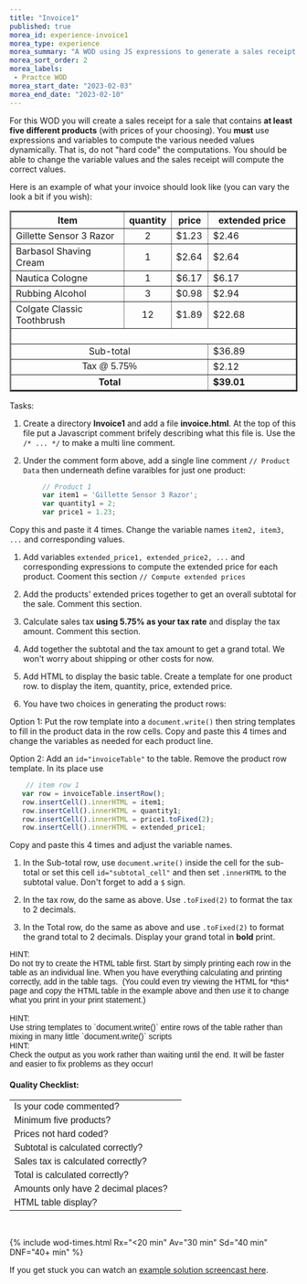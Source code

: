 ```yaml
---
title: "Invoice1"
published: true
morea_id: experience-invoice1
morea_type: experience
morea_summary: "A WOD using JS expressions to generate a sales receipt."
morea_sort_order: 2
morea_labels:
 - Practce WOD 
morea_start_date: "2023-02-03"
morea_end_date: "2023-02-10"
---
```


For this WOD you will create a sales receipt for a sale that contains **at least five different products** (with prices of your choosing). You **must** use expressions and variables to compute the various needed values dynamically. That is, do not "hard code" the computations. You should be able to change the variable values and the sales receipt will compute the correct values.  

Here is an example of what your invoice should look like (you can vary the look a bit if you wish): 
<div>
<table border="2">
  <tbody>
    <tr>
      <th style="text-align: center;" width="43%">Item</th>
      <th style="text-align: center;" width="11%">quantity</th>
      <th style="text-align: center;" width="13%">price</th>
      <th style="text-align: center;" width="54%">extended price</th>
    </tr>
    <tr>
      <td width="43%">Gillette Sensor 3 Razor</td>
      <td align="center" width="11%">2</td>
      <td width="13%">$1.23</td>
      <td width="54%">$2.46</td>
    </tr>
    <tr>
      <td width="43%">Barbasol Shaving Cream</td>
      <td align="center" width="11%">1</td>
      <td width="13%">$2.64</td>
      <td width="54%">$2.64</td>
    </tr>
    <tr>
      <td width="43%">Nautica Cologne</td>
      <td align="center" width="11%">1</td>
      <td width="13%">$6.17</td>
      <td width="54%">$6.17</td>
    </tr>
    <tr>
      <td width="43%">Rubbing Alcohol</td>
      <td align="center" width="11%">3</td>
      <td width="13%">$0.98</td>
      <td width="54%">$2.94</td>
    </tr>
    <tr>
      <td width="43%">Colgate Classic Toothbrush</td>
      <td align="center" width="11%">12</td>
      <td width="13%">$1.89</td>
      <td width="54%">$22.68</td>
    </tr>
    <tr>
      <td colspan="4" width="100%">&nbsp;</td>
    </tr>
    <tr>
      <td style="text-align: center;" colspan="3" width="67%">Sub-total</td>
      <td width="54%">$36.89</td>
    </tr>
    <tr>
      <td style="text-align: center;" colspan="3" width="67%"><span style="font-family: arial;">Tax @ 5.75%</span></td>
      <td width="54%">$2.12</td>
    </tr>
    <tr>
      <td style="text-align: center;" colspan="3" width="67%"><strong>Total</strong></td>
      <td width="54%"><strong>$39.01</strong></td>
    </tr>
  </tbody>
</table>

</div>

Tasks:
1. Create a directory **Invoice1** and add a file **invoice.html**. At the top of this file put a Javascript comment brifely describing what this file is. Use the `/* ... */` to make a multi line comment.

1. Under the comment form above, add a single line comment `// Product Data` then underneath define varaibles for just one product:
```Javascript
        // Product 1
        var item1 = 'Gillette Sensor 3 Razor';
        var quantity1 = 2;
        var price1 = 1.23;
```
Copy this and paste it 4 times. Change the variable names `item2, item3, ...` and corresponding values.

1. Add variables `extended_price1, extended_price2, ...` and corresponding expressions to compute the extended price for each product. Cooment this section `// Compute extended prices`

1.  Add the products' extended prices together to get an overall subtotal for the sale. Comment this section.

1.  Calculate sales tax **using 5.75% as your tax rate** and display the tax amount. Comment this section.

1.  Add together the subtotal and the tax amount to get a grand total. We won't worry about shipping or other costs for now. 

1. Add HTML to display the basic table. Create a template for one product row. to display the item, quantity, price, extended price. 

1. You have two choices in generating the product rows:

Option 1: Put the row template into a `document.write()` then string templates to fill in the product data in the row cells. Copy and paste this 4 times and change the variables as needed for each product line. 

Option 2: Add an `id="invoiceTable"` to the table. Remove the product row template. In its place use 
```Javascript
    // item row 1
   var row = invoiceTable.insertRow();
   row.insertCell().innerHTML = item1; 
   row.insertCell().innerHTML = quantity1;
   row.insertCell().innerHTML = price1.toFixed(2);
   row.insertCell().innerHTML = extended_price1;
```
Copy and paste this 4 times and adjust the variable names.

1. In the Sub-total row, use  `document.write()` inside the cell for the sub-total or set this cell `id="subtotal_cell"` and then set `.innerHTML` to the subtotal value. Don't forget to add a `$` sign.

1. In  the tax row, do the same as above. Use `.toFixed(2)` to format the tax to 2 decimals.

1. In the Total row, do the same as above and use `.toFixed(2)` to format the grand total to 2 decimals. Display your grand total in **bold** print.  

<font face="arial">
HINT:
  <br>
Do not try to create the HTML table first. Start by simply printing each row in the table as an individual line. When you have everything calculating and printing correctly, add in the table tags.&nbsp; (You could even try viewing the HTML for *this* page and copy the HTML table in the example above and then use it to change what you print in your print statement.)
 <br> <br>
HINT:
   <br>
Use string templates to `document.write()` entire rows of the table rather than mixing in many little `document.write()` scripts
  <br>
HINT:
   <br>
Check the output as you work rather than waiting until the end. It will be faster and easier to fix problems as they occur!
  <br>
</font>
  
#### Quality Checklist: 

  <font face="arial">
      
<table cellpadding="5">
  <tbody>
    <tr>
      <td>
        Is your code commented?
      </td>
      <td>
        <br>
      </td>
    </tr>
    <tr>
      <td>
        Minimum five products?
      </td>
      <td>
        <br>
      </td>
    </tr>
    <tr>
      <td>
        Prices not hard coded?
      </td>
      <td>
        <br>
      </td>
    </tr>
    <tr>
      <td>
        Subtotal is calculated correctly?
      </td>
      <td>
        <br>
      </td>
    </tr>
    <tr>
      <td>
        Sales tax is calculated correctly?
      </td>
      <td>
        <br>
      </td>
    </tr>
    <tr>
      <td>
        Total is calculated correctly?
      </td>
      <td>
        <br>
      </td>
    </tr>
    <tr>
      <td>
        Amounts only have 2 decimal places?
      </td>
      <td>
        <br>
      </td>
    </tr>
    <tr>
      <td>
        HTML table display?
      </td>
      <td>
        <br>
      </td>
    </tr>
  </tbody>
</table>
</font>
<br>

{% include wod-times.html Rx="<20 min" Av="30 min" Sd="40 min" DNF="40+ min" %}

If you get stuck you can watch an [example solution screencast here](https://youtu.be/TtjYoevG3VQ).